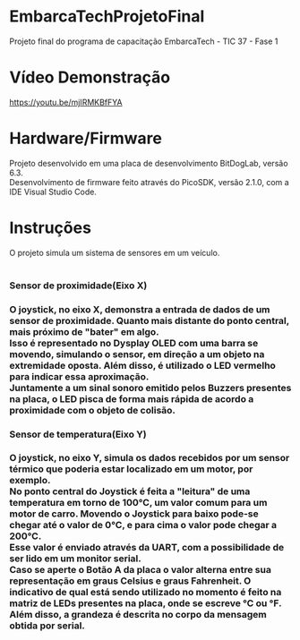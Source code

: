 # EmbarcaTechProjetoFinal
Projeto final do programa de capacitação EmbarcaTech - TIC 37 - Fase 1

# Vídeo Demonstração

https://youtu.be/mjIRMKBfFYA

# Hardware/Firmware

Projeto desenvolvido em uma placa de desenvolvimento BitDogLab, versão 6.3.<br>
Desenvolvimento de firmware feito através do PicoSDK, versão 2.1.0, com a IDE Visual Studio Code.

# Instruções

O projeto simula um sistema de sensores em um veículo.<br><br>

<h3>Sensor de proximidade(Eixo X)<h3>

O joystick, no eixo X, demonstra a entrada de dados de um sensor de proximidade. Quanto mais distante do ponto central, mais próximo de "bater" em algo.<br>
Isso é representado no Dysplay OLED com uma barra se movendo, simulando o sensor, em direção a um objeto na extremidade oposta. Além disso, é utilizado o LED vermelho
para indicar essa aproximação.<br>
Juntamente a um sinal sonoro emitido pelos Buzzers presentes na placa, o LED pisca de forma mais rápida de acordo a proximidade com o objeto de colisão.<br>

<h3>Sensor de temperatura(Eixo Y)<h3>

O joystick, no eixo Y, simula os dados recebidos por um sensor térmico que poderia estar localizado em um motor, por exemplo.<br>
No ponto central do Joystick é feita a "leitura" de uma temperatura em torno de 100°C, um valor comum para um motor de carro. Movendo o Joystick para baixo pode-se chegar até o valor de 0°C, e para cima o valor pode chegar a 200°C.<br>
Esse valor é enviado através da UART, com a possibilidade de ser lido em um monitor serial.<br>
Caso se aperte o Botão A da placa o valor alterna entre sua representação em graus Celsius e graus Fahrenheit. O indicativo de qual está sendo utilizado no momento é feito na matriz de LEDs presentes na placa, onde se escreve °C ou °F. Além disso, a grandeza é descrita no corpo da mensagem obtida por serial.